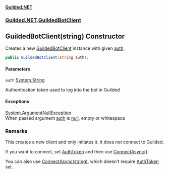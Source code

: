 
#### [Guilded.NET](Guilded_NET 'Guilded.NET')
### [Guilded.NET](Guilded_NET#Guilded_NET 'Guilded.NET').[GuildedBotClient](GuildedBotClient 'Guilded.NET.GuildedBotClient')
## GuildedBotClient(string) Constructor

Creates a new [GuildedBotClient](GuildedBotClient 'Guilded.NET.GuildedBotClient') instance with given [auth](GuildedBotClient_GuildedBotClient(string)#Guilded_NET_GuildedBotClient_GuildedBotClient(string)_auth 'Guilded.NET.GuildedBotClient.GuildedBotClient(string).auth').
```csharp
public GuildedBotClient(string auth);
```

#### Parameters

<a name='Guilded_NET_GuildedBotClient_GuildedBotClient(string)_auth'></a>
`auth` [System.String](https://docs.microsoft.com/en-us/dotnet/api/System.String 'System.String')

Authentication token used to log into the bot in Guilded


#### Exceptions

[System.ArgumentNullException](https://docs.microsoft.com/en-us/dotnet/api/System.ArgumentNullException 'System.ArgumentNullException')  
When passed argument [auth](GuildedBotClient_GuildedBotClient(string)#Guilded_NET_GuildedBotClient_GuildedBotClient(string)_auth 'Guilded.NET.GuildedBotClient.GuildedBotClient(string).auth') is [null](https://docs.microsoft.com/en-us/dotnet/csharp/language-reference/keywords/null 'https://docs.microsoft.com/en-us/dotnet/csharp/language-reference/keywords/null'), empty or whitespace

### Remarks
  
This creates a new client and only initiates it. It does not connect to Guilded.  
  
If you want to connect, set [AuthToken](GuildedBotClient_AuthToken 'Guilded.NET.GuildedBotClient.AuthToken') and then use [ConnectAsync()](GuildedBotClient_ConnectAsync() 'Guilded.NET.GuildedBotClient.ConnectAsync()').  
  
You can also use [ConnectAsync(string)](GuildedBotClient_ConnectAsync(string) 'Guilded.NET.GuildedBotClient.ConnectAsync(string)'), which doesn't require [AuthToken](GuildedBotClient_AuthToken 'Guilded.NET.GuildedBotClient.AuthToken') set.